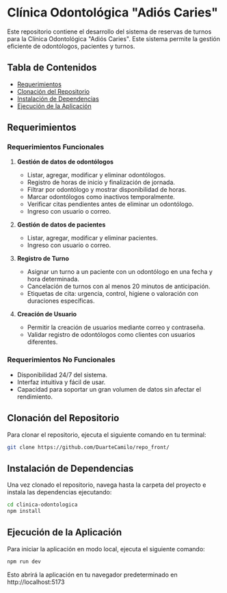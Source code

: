 # Clínica Odontológica "Adiós Caries"

Este repositorio contiene el desarrollo del sistema de reservas de turnos para la Clínica Odontológica "Adiós Caries". Este sistema permite la gestión eficiente de odontólogos, pacientes y turnos.

## Tabla de Contenidos

- [Requerimientos](#requerimientos)
- [Clonación del Repositorio](#clonación-del-repositorio)
- [Instalación de Dependencias](#instalación-de-dependencias)
- [Ejecución de la Aplicación](#ejecución-de-la-aplicación)

## Requerimientos

### Requerimientos Funcionales

1. **Gestión de datos de odontólogos**
   - Listar, agregar, modificar y eliminar odontólogos.
   - Registro de horas de inicio y finalización de jornada.
   - Filtrar por odontólogo y mostrar disponibilidad de horas.
   - Marcar odontólogos como inactivos temporalmente.
   - Verificar citas pendientes antes de eliminar un odontólogo.
   - Ingreso con usuario o correo.

2. **Gestión de datos de pacientes**
   - Listar, agregar, modificar y eliminar pacientes.
   - Ingreso con usuario o correo.

3. **Registro de Turno**
   - Asignar un turno a un paciente con un odontólogo en una fecha y hora determinada.
   - Cancelación de turnos con al menos 20 minutos de anticipación.
   - Etiquetas de cita: urgencia, control, higiene o valoración con duraciones específicas.

4. **Creación de Usuario**
   - Permitir la creación de usuarios mediante correo y contraseña.
   - Validar registro de odontólogos como clientes con usuarios diferentes.

### Requerimientos No Funcionales

- Disponibilidad 24/7 del sistema.
- Interfaz intuitiva y fácil de usar.
- Capacidad para soportar un gran volumen de datos sin afectar el rendimiento.


## Clonación del Repositorio
Para clonar el repositorio, ejecuta el siguiente comando en tu terminal: 

```bash
git clone https://github.com/DuarteCamilo/repo_front/
```

## Instalación de Dependencias
Una vez clonado el repositorio, navega hasta la carpeta del proyecto e instala las dependencias ejecutando:
```bash
cd clinica-odontologica
npm install
```

## Ejecución de la Aplicación
Para iniciar la aplicación en modo local, ejecuta el siguiente comando:
```bash
npm run dev
```
Esto abrirá la aplicación en tu navegador predeterminado en http://localhost:5173

